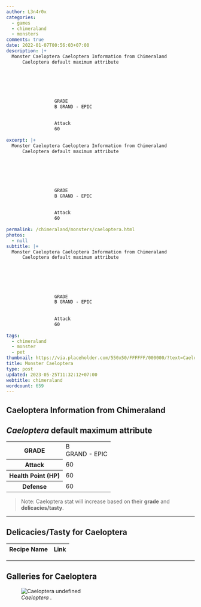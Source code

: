```yaml
---
author: L3n4r0x
categories:
  - games
  - chimeraland
  - monsters
comments: true
date: 2022-01-07T00:56:03+07:00
description: |+
  Monster Caeloptera Caeloptera Information from Chimeraland
      Caeloptera default maximum attribute
      
        
          
            
              
                
                  GRADE
                  B GRAND - EPIC
                
                
                  Attack
                  60
                
excerpt: |+
  Monster Caeloptera Caeloptera Information from Chimeraland
      Caeloptera default maximum attribute
      
        
          
            
              
                
                  GRADE
                  B GRAND - EPIC
                
                
                  Attack
                  60
                
permalink: /chimeraland/monsters/caeloptera.html
photos:
  - null
subtitle: |+
  Monster Caeloptera Caeloptera Information from Chimeraland
      Caeloptera default maximum attribute
      
        
          
            
              
                
                  GRADE
                  B GRAND - EPIC
                
                
                  Attack
                  60
                
tags:
  - chimeraland
  - monster
  - pet
thumbnail: https://via.placeholder.com/550x50/FFFFFF/000000/?text=Caeloptera
title: Monster Caeloptera
type: post
updated: 2023-05-25T11:32:12+07:00
webtitle: chimeraland
wordcount: 659
---
```


<link
  rel="stylesheet"
  href="https://rawcdn.githack.com/dimaslanjaka/Web-Manajemen/870a349/css/bootstrap-5-3-0-alpha3-wrapper.css"
/>
<section id="bootstrap-wrapper">
  <div data-bs-theme="dark">
    <h2>Caeloptera Information from Chimeraland</h2>
    <h2 id="attribute"><i>Caeloptera</i> default maximum attribute</h2>
    <div class="row">
      <div class="col mb-2">
        <div class="card">
          <div class="card-body">
            <table>
              <tr>
                <th>GRADE</th>
                <td>B <br /><span class="text-purple">GRAND - EPIC</span></td>
              </tr>
              <tr>
                <th>Attack</th>
                <td>60</td>
              </tr>
              <tr>
                <th>Health Point (HP)</th>
                <td>60</td>
              </tr>
              <tr>
                <th>Defense</th>
                <td>60</td>
              </tr>
            </table>
          </div>
        </div>
      </div>
    </div>
    <blockquote class="bd-callout bd-callout-warning">
      Note: Caeloptera stat will increase based on their <b>grade</b> and
      <b>delicacies/tasty</b>.
    </blockquote>
    <hr />
    <h2 id="delicacies">Delicacies/Tasty for Caeloptera</h2>
    <div class="card">
      <div class="card-body">
        <div class="table-responsive">
          <table class="table table-striped">
            <thead>
              <tr>
                <th>Recipe Name</th>
                <th>Link</th>
              </tr>
            </thead>
            <tbody></tbody>
          </table>
        </div>
      </div>
    </div>
    <hr />
    <div id="gallery">
      <h2>Galleries for Caeloptera</h2>
      <div class="row">
        <div class="col-lg-6 col-12">
          <figure>
            <img
              src="https://www.webmanajemen.com/undefined"
              alt="Caeloptera undefined"
            />
            <figcaption style="word-wrap: break-word">
              <i>Caeloptera</i> .
            </figcaption>
          </figure>
        </div>
      </div>
    </div>
  </div>
</section>